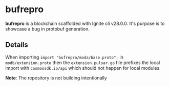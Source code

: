 # bufrepro

**bufrepro** is a blockchain scaffolded with Ignite cli v28.0.0. It's purpose is to showcase a bug in protobuf generation.

## Details

When importing `import "bufrepro/moda/base.proto";` in `modb/extension.proto` then the `extension.pulsar.go` file prefixes the local import with `cosmossdk.io/api` which should not happen for local modules.

**Note**: The repository is not building intentionally
